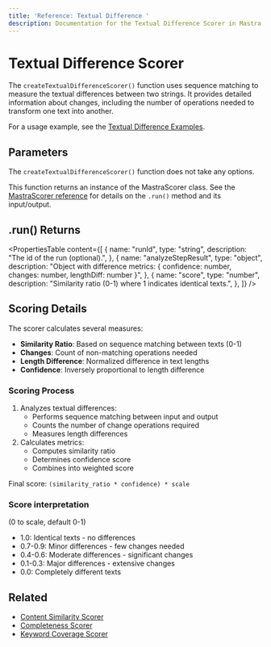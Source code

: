 ```yaml
---
title: 'Reference: Textual Difference '
description: Documentation for the Textual Difference Scorer in Mastra, which measures textual differences between strings using sequence matching.
---
```


# Textual Difference Scorer

The `createTextualDifferenceScorer()` function uses sequence matching to measure the textual differences between two strings. It provides detailed information about changes, including the number of operations needed to transform one text into another.

For a usage example, see the [Textual Difference Examples](/docs/examples/scorers/textual-difference).

## Parameters

The `createTextualDifferenceScorer()` function does not take any options.

This function returns an instance of the MastraScorer class. See the [MastraScorer reference](./mastra-scorer) for details on the `.run()` method and its input/output.

## .run() Returns

<PropertiesTable
content={[
{
name: "runId",
type: "string",
description: "The id of the run (optional).",
},
{
name: "analyzeStepResult",
type: "object",
description: "Object with difference metrics: { confidence: number, changes: number, lengthDiff: number }",
},
{
name: "score",
type: "number",
description: "Similarity ratio (0-1) where 1 indicates identical texts.",
},
]}
/>

## Scoring Details

The scorer calculates several measures:

- **Similarity Ratio**: Based on sequence matching between texts (0-1)
- **Changes**: Count of non-matching operations needed
- **Length Difference**: Normalized difference in text lengths
- **Confidence**: Inversely proportional to length difference

### Scoring Process

1. Analyzes textual differences:
   - Performs sequence matching between input and output
   - Counts the number of change operations required
   - Measures length differences
2. Calculates metrics:
   - Computes similarity ratio
   - Determines confidence score
   - Combines into weighted score

Final score: `(similarity_ratio * confidence) * scale`

### Score interpretation

(0 to scale, default 0-1)

- 1.0: Identical texts - no differences
- 0.7-0.9: Minor differences - few changes needed
- 0.4-0.6: Moderate differences - significant changes
- 0.1-0.3: Major differences - extensive changes
- 0.0: Completely different texts

## Related

- [Content Similarity Scorer](./content-similarity)
- [Completeness Scorer](./completeness)
- [Keyword Coverage Scorer](./keyword-coverage)
